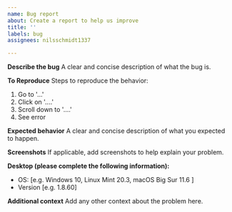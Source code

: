 ```yaml
---
name: Bug report
about: Create a report to help us improve
title: ''
labels: bug
assignees: nilsschmidt1337

---
```


**Describe the bug**
A clear and concise description of what the bug is.

**To Reproduce**
Steps to reproduce the behavior:
1. Go to '...'
2. Click on '....'
3. Scroll down to '....'
4. See error

**Expected behavior**
A clear and concise description of what you expected to happen.

**Screenshots**
If applicable, add screenshots to help explain your problem.

**Desktop (please complete the following information):**
 - OS: [e.g. Windows 10, Linux Mint 20.3, macOS Big Sur 11.6 ]
 - Version [e.g. 1.8.60]

**Additional context**
Add any other context about the problem here.
